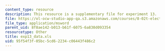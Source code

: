 ```yaml
---
content_type: resource
description: This resource is a supplementary file for experiment 13.
file: https://ol-ocw-studio-app-qa.s3.amazonaws.com/courses/8-02t-electricity-and-magnetism-spring-2005/95f54f3f05bc5cd62234c06443f486c2_exp13_data.xls
file_type: application/msword
parent_uid: 8f8ae142-b013-b61f-6075-6a830d093354
resourcetype: Other
title: exp13_data.xls
uid: 95f54f3f-05bc-5cd6-2234-c06443f486c2
---
```

